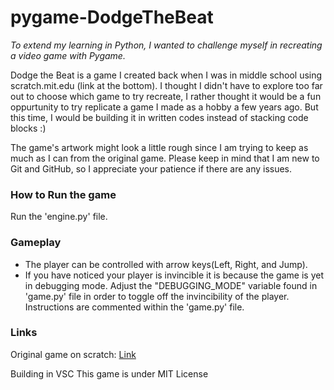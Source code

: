 # pygame-DodgeTheBeat

*To extend my learning in Python, I wanted to challenge myself in recreating a video game with Pygame.*

Dodge the Beat is a game I created back when I was in middle school using scratch.mit.edu (link at the bottom). I thought I didn't have to explore too far out to choose which game to try recreate, I rather thought it would be a fun oppurtunity to try replicate a game I made as a hobby a few years ago. But this time, I would be building it in written codes instead of stacking code blocks :)

The game's artwork might look a little rough since I am trying to keep as much as I can from the original game. Please keep in mind that I am new to Git and GitHub, so I appreciate your patience if there are any issues.

### How to Run the game
Run the 'engine.py' file.

### Gameplay
- The player can be controlled with arrow keys(Left, Right, and Jump).
- If you have noticed your player is invincible it is because the game is yet in debugging mode. Adjust the "DEBUGGING_MODE" variable found in 'game.py' file in order to toggle off the invincibility of the player. Instructions are commented within the 'game.py' file.

### Links
Original game on scratch: [Link](https://scratch.mit.edu/projects/172581869/)

Building in VSC
This game is under MIT License
